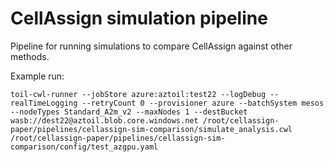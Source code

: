 # CellAssign simulation pipeline

Pipeline for running simulations to compare CellAssign against other methods. 

Example run:

```
toil-cwl-runner --jobStore azure:aztoil:test22 --logDebug --realTimeLogging --retryCount 0 --provisioner azure --batchSystem mesos --nodeTypes Standard_A2m_v2 --maxNodes 1 --destBucket wasb://dest22@aztoil.blob.core.windows.net /root/cellassign-paper/pipelines/cellassign-sim-comparison/simulate_analysis.cwl /root/cellassign-paper/pipelines/cellassign-sim-comparison/config/test_azgpu.yaml
```